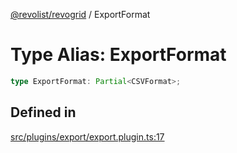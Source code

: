 [@revolist/revogrid](README.md) / ExportFormat

# Type Alias: ExportFormat

```ts
type ExportFormat: Partial<CSVFormat>;
```

## Defined in

[src/plugins/export/export.plugin.ts:17](https://github.com/revolist/revogrid/blob/80825bf77a49d260f052f2584a0efe930c2da0d3/src/plugins/export/export.plugin.ts#L17)
